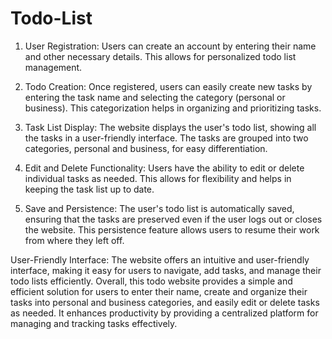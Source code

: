 # Todo-List
1. User Registration: Users can create an account by entering their name and other necessary details. This allows for personalized todo list management.

2. Todo Creation: Once registered, users can easily create new tasks by entering the task name and selecting the category (personal or business). This categorization helps in organizing and prioritizing tasks.

3. Task List Display: The website displays the user's todo list, showing all the tasks in a user-friendly interface. The tasks are grouped into two categories, personal and business, for easy differentiation.

4. Edit and Delete Functionality: Users have the ability to edit or delete individual tasks as needed. This allows for flexibility and helps in keeping the task list up to date.

5. Save and Persistence: The user's todo list is automatically saved, ensuring that the tasks are preserved even if the user logs out or closes the website. This persistence feature allows users to resume their work from where they left off.

User-Friendly Interface: The website offers an intuitive and user-friendly interface, making it easy for users to navigate, add tasks, and manage their todo lists efficiently.
Overall, this todo website provides a simple and efficient solution for users to enter their name, create and organize their tasks into personal and business categories, and easily edit or delete tasks as needed. It enhances productivity by providing a centralized platform for managing and tracking tasks effectively.
